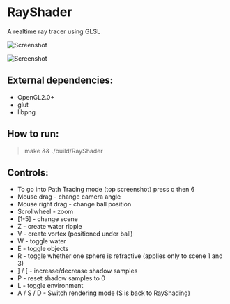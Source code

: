 RayShader
=========

A realtime ray tracer using GLSL

![Screenshot](https://raw.github.com/DomNomNom/RayShader/master/screenshot2.png)

![Screenshot](https://raw.github.com/DomNomNom/RayShader/master/screenshot.png)


External dependencies:
----------------------
 * OpenGL2.0+
 * glut
 * libpng


How to run:
-----------
 > make && ./build/RayShader


Controls:
----------
 * To go into Path Tracing mode (top screenshot) press q then 6
 * Mouse drag - change camera angle
 * Mouse right drag - change ball position
 * Scrollwheel - zoom
 * [1-5] - change scene
 * Z - create water ripple
 * V - create vortex (positioned under ball)
 * W - toggle water
 * E - toggle objects
 * R - toggle whether one sphere is refractive (applies only to scene 1 and 3)
 * ] / [ -  increase/decrease shadow samples
 * P - reset shadow samples to 0
 * L - toggle environment
 * A / S / D - Switch rendering mode (S is back to RayShading)

